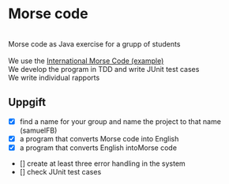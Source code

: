# Morse code
<br>Morse code as Java exercise for a grupp of students
<br>
<br>We use the [International Morse Code (example)](https://morsecode.world/international/morse2.html)
<br>We develop the program in TDD and write JUnit test cases
<br>We write individual rapports
 
## Uppgift
 
* [x] find a name for your group and name the project to that name (samuelFB)
* [x] a program that converts Morse code into English
* [x] a program that converts English intoMorse code 
* [] create at least three error handling in the system
* [] check JUnit test cases
